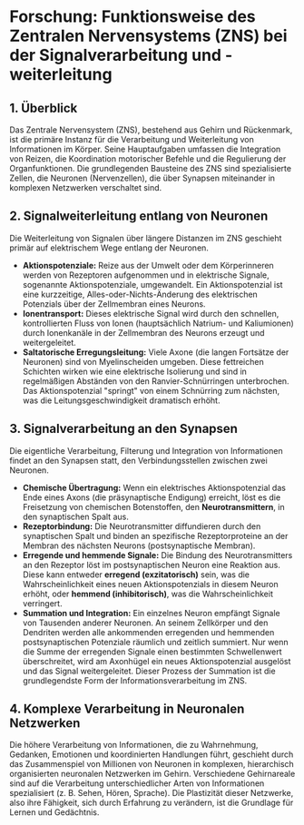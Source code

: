 # Forschung: Funktionsweise des Zentralen Nervensystems (ZNS) bei der Signalverarbeitung und -weiterleitung

## 1. Überblick

Das Zentrale Nervensystem (ZNS), bestehend aus Gehirn und Rückenmark, ist die primäre Instanz für die Verarbeitung und Weiterleitung von Informationen im Körper. Seine Hauptaufgaben umfassen die Integration von Reizen, die Koordination motorischer Befehle und die Regulierung der Organfunktionen. Die grundlegenden Bausteine des ZNS sind spezialisierte Zellen, die Neuronen (Nervenzellen), die über Synapsen miteinander in komplexen Netzwerken verschaltet sind.

## 2. Signalweiterleitung entlang von Neuronen

Die Weiterleitung von Signalen über längere Distanzen im ZNS geschieht primär auf elektrischem Wege entlang der Neuronen.

*   **Aktionspotenziale:** Reize aus der Umwelt oder dem Körperinneren werden von Rezeptoren aufgenommen und in elektrische Signale, sogenannte Aktionspotenziale, umgewandelt. Ein Aktionspotenzial ist eine kurzzeitige, Alles-oder-Nichts-Änderung des elektrischen Potenzials über der Zellmembran eines Neurons.
*   **Ionentransport:** Dieses elektrische Signal wird durch den schnellen, kontrollierten Fluss von Ionen (hauptsächlich Natrium- und Kaliumionen) durch Ionenkanäle in der Zellmembran des Neurons erzeugt und weitergeleitet.
*   **Saltatorische Erregungsleitung:** Viele Axone (die langen Fortsätze der Neuronen) sind von Myelinscheiden umgeben. Diese fettreichen Schichten wirken wie eine elektrische Isolierung und sind in regelmäßigen Abständen von den Ranvier-Schnürringen unterbrochen. Das Aktionspotenzial "springt" von einem Schnürring zum nächsten, was die Leitungsgeschwindigkeit dramatisch erhöht.

## 3. Signalverarbeitung an den Synapsen

Die eigentliche Verarbeitung, Filterung und Integration von Informationen findet an den Synapsen statt, den Verbindungsstellen zwischen zwei Neuronen.

*   **Chemische Übertragung:** Wenn ein elektrisches Aktionspotenzial das Ende eines Axons (die präsynaptische Endigung) erreicht, löst es die Freisetzung von chemischen Botenstoffen, den **Neurotransmittern**, in den synaptischen Spalt aus.
*   **Rezeptorbindung:** Die Neurotransmitter diffundieren durch den synaptischen Spalt und binden an spezifische Rezeptorproteine an der Membran des nächsten Neurons (postsynaptische Membran).
*   **Erregende und hemmende Signale:** Die Bindung des Neurotransmitters an den Rezeptor löst im postsynaptischen Neuron eine Reaktion aus. Diese kann entweder **erregend (exzitatorisch)** sein, was die Wahrscheinlichkeit eines neuen Aktionspotenzials in diesem Neuron erhöht, oder **hemmend (inhibitorisch)**, was die Wahrscheinlichkeit verringert.
*   **Summation und Integration:** Ein einzelnes Neuron empfängt Signale von Tausenden anderer Neuronen. An seinem Zellkörper und den Dendriten werden alle ankommenden erregenden und hemmenden postsynaptischen Potenziale räumlich und zeitlich summiert. Nur wenn die Summe der erregenden Signale einen bestimmten Schwellenwert überschreitet, wird am Axonhügel ein neues Aktionspotenzial ausgelöst und das Signal weitergeleitet. Dieser Prozess der Summation ist die grundlegendste Form der Informationsverarbeitung im ZNS.

## 4. Komplexe Verarbeitung in Neuronalen Netzwerken

Die höhere Verarbeitung von Informationen, die zu Wahrnehmung, Gedanken, Emotionen und koordinierten Handlungen führt, geschieht durch das Zusammenspiel von Millionen von Neuronen in komplexen, hierarchisch organisierten neuronalen Netzwerken im Gehirn. Verschiedene Gehirnareale sind auf die Verarbeitung unterschiedlicher Arten von Informationen spezialisiert (z. B. Sehen, Hören, Sprache). Die Plastizität dieser Netzwerke, also ihre Fähigkeit, sich durch Erfahrung zu verändern, ist die Grundlage für Lernen und Gedächtnis.
